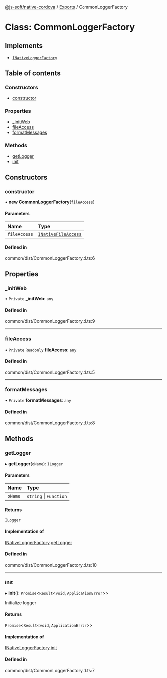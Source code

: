 [@js-soft/native-cordova](../README.md) / [Exports](../modules.md) / CommonLoggerFactory

# Class: CommonLoggerFactory

## Implements

-   [`INativeLoggerFactory`](../interfaces/INativeLoggerFactory.md)

## Table of contents

### Constructors

-   [constructor](CommonLoggerFactory.md#constructor)

### Properties

-   [\_initWeb](CommonLoggerFactory.md#_initweb)
-   [fileAccess](CommonLoggerFactory.md#fileaccess)
-   [formatMessages](CommonLoggerFactory.md#formatmessages)

### Methods

-   [getLogger](CommonLoggerFactory.md#getlogger)
-   [init](CommonLoggerFactory.md#init)

## Constructors

### constructor

• **new CommonLoggerFactory**(`fileAccess`)

#### Parameters

| Name         | Type                                                      |
| :----------- | :-------------------------------------------------------- |
| `fileAccess` | [`INativeFileAccess`](../interfaces/INativeFileAccess.md) |

#### Defined in

common/dist/CommonLoggerFactory.d.ts:6

## Properties

### \_initWeb

• `Private` **\_initWeb**: `any`

#### Defined in

common/dist/CommonLoggerFactory.d.ts:9

---

### fileAccess

• `Private` `Readonly` **fileAccess**: `any`

#### Defined in

common/dist/CommonLoggerFactory.d.ts:5

---

### formatMessages

• `Private` **formatMessages**: `any`

#### Defined in

common/dist/CommonLoggerFactory.d.ts:8

## Methods

### getLogger

▸ **getLogger**(`oName`): `ILogger`

#### Parameters

| Name    | Type                   |
| :------ | :--------------------- |
| `oName` | `string` \| `Function` |

#### Returns

`ILogger`

#### Implementation of

[INativeLoggerFactory](../interfaces/INativeLoggerFactory.md).[getLogger](../interfaces/INativeLoggerFactory.md#getlogger)

#### Defined in

common/dist/CommonLoggerFactory.d.ts:10

---

### init

▸ **init**(): `Promise`<`Result`<`void`, `ApplicationError`\>\>

Initialize logger

#### Returns

`Promise`<`Result`<`void`, `ApplicationError`\>\>

#### Implementation of

[INativeLoggerFactory](../interfaces/INativeLoggerFactory.md).[init](../interfaces/INativeLoggerFactory.md#init)

#### Defined in

common/dist/CommonLoggerFactory.d.ts:7
